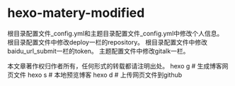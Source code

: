 # hexo-matery-modified

根目录配置文件_config.yml和主题目录配置文件_config.yml中修改个人信息。
根目录配置文件中修改deploy一栏的repository。
根目录配置文件中修改baidu_url_submit一栏的token。
主题配置文件中修改gitalk一栏。

本文章著作权归作者所有，任何形式的转载都请注明出处。
hexo g  # 生成博客网页文件
hexo s  # 本地预览博客
hexo d  # 上传网页文件到github